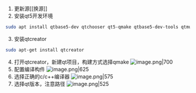 1. 更新源[[换源]]
2. 安装qt5开发环境
```bash
sudo apt install qtbase5-dev qtchooser qt5-qmake qtbase5-dev-tools qtmultimedia5-dev
```
3. 安装qtcreator
```bash
sudo apt-get install qtcreator
```
4. 打开qtcreator，新建qt项目，构建方式选择qmake
![image.png|700](https://cdn.jsdelivr.net/gh/xuezhaorong/Picgo//Source/fix-dir/picgo/picgo-clipboard-images/2024/07/20/22-41-27-ae4a18e32912a74a9cfaacd6636f0ec3-20240720224126-894981.png)
5. 配置编译构件
![image.png|625](https://cdn.jsdelivr.net/gh/xuezhaorong/Picgo//Source/fix-dir/picgo/picgo-clipboard-images/2024/07/20/22-42-34-56bcaa1ed5cb4d5f71a5c090dfc4e2b0-20240720224233-7708d3.png)
6. 选择正确的c/c++编译器
![image.png|575](https://cdn.jsdelivr.net/gh/xuezhaorong/Picgo//Source/fix-dir/picgo/picgo-clipboard-images/2024/07/20/22-43-06-11739ecd9d5d37b89c70d9585995d2b0-20240720224305-5daa20.png)
7. 选择qt版本，注意路径
![image.png|525](https://cdn.jsdelivr.net/gh/xuezhaorong/Picgo//Source/fix-dir/picgo/picgo-clipboard-images/2024/07/20/22-43-32-a11230a63c1e3895ddc283978b6ab946-20240720224331-626d9c.png)
